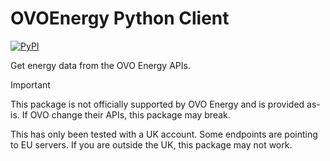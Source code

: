 # OVOEnergy Python Client

[![PyPI](https://img.shields.io/pypi/v/ovoenergy)](https://pypi.org/project/ovoenergy/)

Get energy data from the OVO Energy APIs.

> [!IMPORTANT]
> This package is not officially supported by OVO Energy and is provided as-is.
> If OVO change their APIs, this package may break.
>
> This has only been tested with a UK account.
> Some endpoints are pointing to EU servers.
> If you are outside the UK, this package may not work.
